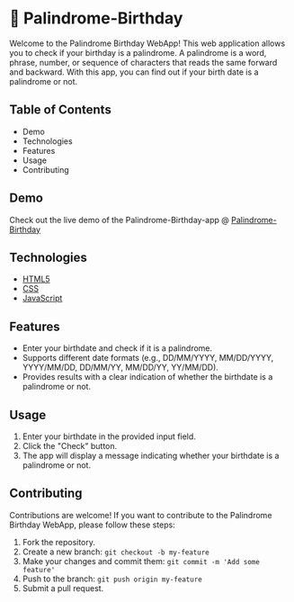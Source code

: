 # 🎂 Palindrome-Birthday

Welcome to the Palindrome Birthday WebApp! This web application allows you to check if your birthday is a palindrome. A palindrome is a word, phrase, number, or sequence of characters that reads the same forward and backward. With this app, you can find out if your birth date is a palindrome or not.

## Table of Contents 

- Demo
- Technologies
- Features
- Usage
- Contributing

## Demo

Check out the live demo of the Palindrome-Birthday-app @ [Palindrome-Birthday](https://mark-thirteen-palindrome-birthday.vercel.app/)

## Technologies

- [HTML5](https://en.wikipedia.org/wiki/HTML)
- [CSS](https://en.wikipedia.org/wiki/CSS)
- [JavaScript](https://en.wikipedia.org/wiki/JavaScript)

## Features 

- Enter your birthdate and check if it is a palindrome.
- Supports different date formats (e.g., DD/MM/YYYY, MM/DD/YYYY, YYYY/MM/DD, DD/MM/YY, MM/DD/YY, YY/MM/DD).
- Provides results with a clear indication of whether the birthdate is a palindrome or not.

## Usage

1. Enter your birthdate in the provided input field.
2. Click the "Check" button.
3. The app will display a message indicating whether your birthdate is a palindrome or not.

## Contributing

Contributions are welcome! If you want to contribute to the Palindrome Birthday WebApp,
please follow these steps:

1. Fork the repository.
2. Create a new branch: `git checkout -b my-feature`
3. Make your changes and commit them: `git commit -m 'Add some feature'`
4. Push to the branch: `git push origin my-feature`
5. Submit a pull request.
